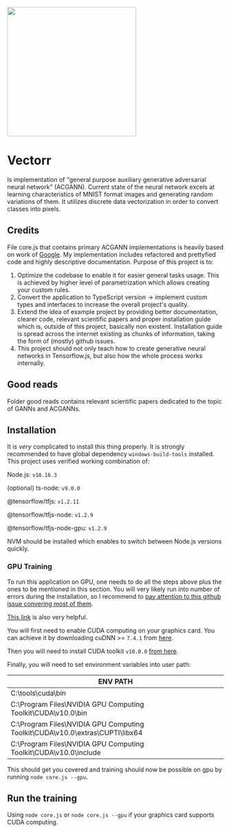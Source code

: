 <img src="https://i.postimg.cc/fTWtcmj2/tools.png" width="300">

# Vectorr
Is implementation of "general purpose auxiliary generative adversarial neural network" (ACGANN). Current state of the neural network excels at learning characteristics of MNIST format images and generating random variations of them. It utilizes discrete data vectorization in order to convert classes into pixels.
## Credits
File core.js that contains primary ACGANN implementations is heavily based on work of <a href="https://github.com/tensorflow/tfjs-examples/tree/master/mnist-acgan">Google</a>. My implementation includes refactored and prettyfied code and highly descriptive documentation. Purpose of this project is to:

1. Optimize the codebase to enable it for easier general tasks usage. This is achieved by higher level of parametrization which allows creating your custom rules.
2. Convert the application to TypeScript version -> implement custom types and interfaces to increase the overall project's quality.
3. Extend the idea of example project by providing better documentation, clearer code, relevant scientific papers and proper installation guide which is, outside of this project, basically non existent. Installation guide is spread across the internet existing as chunks of information, taking the form of (mostly) github issues.
4. This project should not only teach how to create generative neural networks in Tensorflow.js, but also how the whole process works internally.
## Good reads
Folder good reads contains relevant scientific papers dedicated to the topic of GANNs and ACGANNs.
## Installation
It is *very* complicated to install this thing properly. It is strongly recommended to have global dependency `windows-build-tools` installed. This project uses verified working combination of:

Node.js: `v10.16.3`

(optional) ts-node: `v9.0.0`

@tensorflow/tfjs: `v1.2.11`

@tensorflow/tfjs-node: `v1.2.9`

@tensorflow/tfjs-node-gpu: `v1.2.9`

NVM should be installed which enables to switch between Node.js versions quickly.

### GPU Training
To run this application on GPU, one needs to do all the steps above plus the ones to be mentioned in this section. You will very likely run into number of errors during the installation, so I recommend to <a href="https://github.com/tensorflow/tfjs/issues/2003">pay attention to this github issue convering most of them</a>.

<a href="https://www.tensorflow.org/install/gpu#windows_setup">This link</a> is also very helpful.

You will first need to enable CUDA computing on your graphics card. You can achieve it by downloading cuDNN >= `7.4.1` from <a href="https://developer.nvidia.com/rdp/cudnn-download">here</a>.

Then you will need to install CUDA toolkit `v10.0.0` <a href="https://developer.nvidia.com/cuda-downloads">from here</a>.

Finally, you will need to set environment variables into user path:

| ENV PATH |
| ---------- |
| C:\tools\cuda\bin |
| C:\Program Files\NVIDIA GPU Computing Toolkit\CUDA\v10.0\bin |
| C:\Program Files\NVIDIA GPU Computing Toolkit\CUDA\v10.0\extras\CUPTI\libx64 |
| C:\Program Files\NVIDIA GPU Computing Toolkit\CUDA\v10.0\include |

This should get you covered and training should now be possible on gpu by running `node core.js --gpu`.
## Run the training
Using `node core.js` or `node core.js --gpu` if your graphics card supports CUDA computing.

